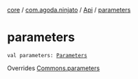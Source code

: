 [core](../../index.md) / [com.agoda.ninjato](../index.md) / [Api](index.md) / [parameters](./parameters.md)

# parameters

`val parameters: `[`Parameters`](../../com.agoda.ninjato.http/-parameters/index.md)

Overrides [Commons.parameters](../../com.agoda.ninjato.dsl/-commons/parameters.md)

